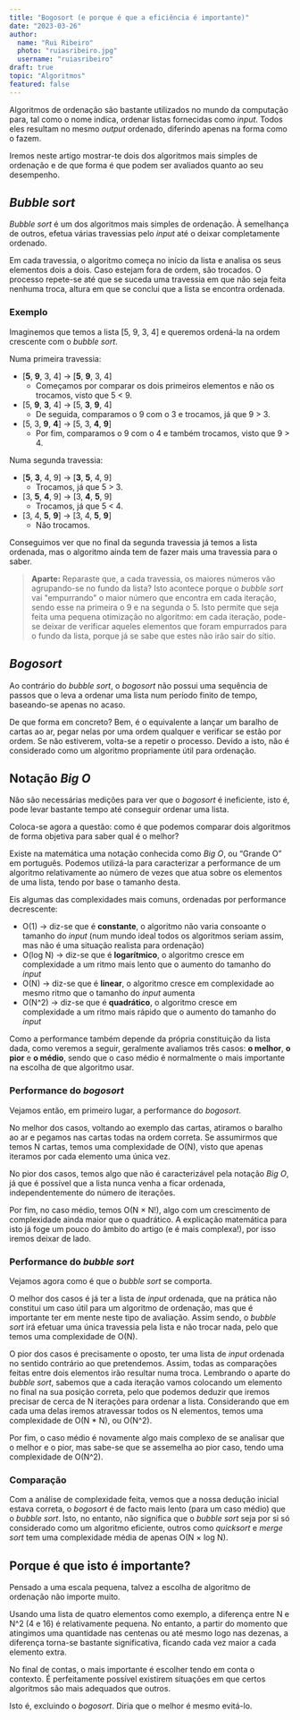 ```yaml
---
title: "Bogosort (e porque é que a eficiência é importante)"
date: "2023-03-26"
author:
  name: "Rui Ribeiro"
  photo: "ruiasribeiro.jpg"
  username: "ruiasribeiro"
draft: true
topic: "Algoritmos"
featured: false
---
```


Algoritmos de ordenação são bastante utilizados no mundo da computação para, tal como o nome indica, ordenar listas fornecidas como _input_. Todos eles resultam no mesmo _output_ ordenado, diferindo apenas na forma como o fazem.

Iremos neste artigo mostrar-te dois dos algoritmos mais simples de ordenação e de que forma é que podem ser avaliados quanto ao seu desempenho.

## _Bubble sort_

_Bubble sort_ é um dos algoritmos mais simples de ordenação. À semelhança de outros, efetua várias travessias pelo _input_ até o deixar completamente ordenado.

Em cada travessia, o algoritmo começa no início da lista e analisa os seus elementos dois a dois. Caso estejam fora de ordem, são trocados. O processo repete-se até que se suceda uma travessia em que não seja feita nenhuma troca, altura em que se conclui que a lista se encontra ordenada.

### Exemplo

Imaginemos que temos a lista [5, 9, 3, 4] e queremos ordená-la na ordem crescente com o _bubble sort_.

Numa primeira travessia:

- [**5**, **9**, 3, 4] → [**5**, **9**, 3, 4]
  - Começamos por comparar os dois primeiros elementos e não os trocamos, visto que 5 < 9.
- [5, **9**, **3**, 4] → [5, **3**, **9**, 4]
  - De seguida, comparamos o 9 com o 3 e trocamos, já que 9 > 3.
- [5, 3, **9**, **4**] → [5, 3, **4**, **9**]
  - Por fim, comparamos o 9 com o 4 e também trocamos, visto que 9 > 4.

Numa segunda travessia:

- [**5**, **3**, 4, 9] → [**3**, **5**, 4, 9]
  - Trocamos, já que 5 > 3.
- [3, **5**, **4**, 9] → [3, **4**, **5**, 9]
  - Trocamos, já que 5 < 4.
- [3, 4, **5**, **9**] → [3, 4, **5**, **9**]
  - Não trocamos.

Conseguimos ver que no final da segunda travessia já temos a lista ordenada, mas o algoritmo ainda tem de fazer mais uma travessia para o saber.

> **Aparte:** Reparaste que, a cada travessia, os maiores números vão agrupando-se no fundo da lista? Isto acontece porque o _bubble sort_ vai "empurrando" o maior número que encontra em cada iteração, sendo esse na primeira o 9 e na segunda o 5. Isto permite que seja feita uma pequena otimização no algoritmo: em cada iteração, pode-se deixar de verificar aqueles elementos que foram empurrados para o fundo da lista, porque já se sabe que estes não irão sair do sítio.

## _Bogosort_

Ao contrário do _bubble sort_, o _bogosort_ não possui uma sequência de passos que o leva a ordenar uma lista num período finito de tempo, baseando-se apenas no acaso.

De que forma em concreto? Bem, é o equivalente a lançar um baralho de cartas ao ar, pegar nelas por uma ordem qualquer e verificar se estão por ordem. Se não estiverem, volta-se a repetir o processo. Devido a isto, não é considerado como um algoritmo propriamente útil para ordenação.

## Notação _Big O_

Não são necessárias medições para ver que o _bogosort_ é ineficiente, isto é, pode levar bastante tempo até conseguir ordenar uma lista.

Coloca-se agora a questão: como é que podemos comparar dois algoritmos de forma objetiva para saber qual é o melhor?

Existe na matemática uma notação conhecida como _Big O_, ou “Grande O” em português. Podemos utilizá-la para caracterizar a performance de um algoritmo relativamente ao número de vezes que atua sobre os elementos de uma lista, tendo por base o tamanho desta.

Eis algumas das complexidades mais comuns, ordenadas por performance decrescente:

- O(1) → diz-se que é **constante**, o algoritmo não varia consoante o tamanho do _input_ (num mundo ideal todos os algoritmos seriam assim, mas não é uma situação realista para ordenação)
- O(log N) → diz-se que é **logarítmico**, o algoritmo cresce em complexidade a um ritmo mais lento que o aumento do tamanho do _input_
- O(N) → diz-se que é **linear**, o algoritmo cresce em complexidade ao mesmo ritmo que o tamanho do _input_ aumenta
- O(N^2) → diz-se que é **quadrático**, o algoritmo cresce em complexidade a um ritmo mais rápido que o aumento do tamanho do _input_

Como a performance também depende da própria constituição da lista dada, como veremos a seguir, geralmente avaliamos três casos: **o melhor**, **o pior** e **o médio**, sendo que o caso médio é normalmente o mais importante na escolha de que algoritmo usar.

### Performance do _bogosort_

Vejamos então, em primeiro lugar, a performance do _bogosort_.

No melhor dos casos, voltando ao exemplo das cartas, atiramos o baralho ao ar e pegamos nas cartas todas na ordem correta. Se assumirmos que temos N cartas, temos uma complexidade de O(N), visto que apenas iteramos por cada elemento uma única vez.

No pior dos casos, temos algo que não é caracterizável pela notação _Big O_, já que é possível que a lista nunca venha a ficar ordenada, independentemente do número de iterações.

Por fim, no caso médio, temos O(N × N!), algo com um crescimento de complexidade ainda maior que o quadrático. A explicação matemática para isto já foge um pouco do âmbito do artigo (e é mais complexa!), por isso iremos deixar de lado.

### Performance do _bubble sort_

Vejamos agora como é que o _bubble sort_ se comporta.

O melhor dos casos é já ter a lista de _input_ ordenada, que na prática não constitui um caso útil para um algoritmo de ordenação, mas que é importante ter em mente neste tipo de avaliação. Assim sendo, o _bubble sort_ irá efetuar uma única travessia pela lista e não trocar nada, pelo que temos uma complexidade de O(N).

O pior dos casos é precisamente o oposto, ter uma lista de _input_ ordenada no sentido contrário ao que pretendemos. Assim, todas as comparações feitas entre dois elementos irão resultar numa troca. Lembrando o aparte do _bubble sort_, sabemos que a cada iteração vamos colocando um elemento no final na sua posição correta, pelo que podemos deduzir que iremos precisar de cerca de N iterações para ordenar a lista. Considerando que em cada uma delas iremos atravessar todos os N elementos, temos uma complexidade de O(N \* N), ou O(N^2).

Por fim, o caso médio é novamente algo mais complexo de se analisar que o melhor e o pior, mas sabe-se que se assemelha ao pior caso, tendo uma complexidade de O(N^2).

### Comparação

Com a análise de complexidade feita, vemos que a nossa dedução inicial estava correta, o _bogosort_ é de facto mais lento (para um caso médio) que o _bubble sort_. Isto, no entanto, não significa que o _bubble sort_ seja por si só considerado como um algoritmo eficiente, outros como _quicksort_ e _merge sort_ tem uma complexidade média de apenas O(N × log N).

## Porque é que isto é importante?

Pensado a uma escala pequena, talvez a escolha de algoritmo de ordenação não importe muito.

Usando uma lista de quatro elementos como exemplo, a diferença entre N e N^2 (4 e 16) é relativamente pequena. No entanto, a partir do momento que atingimos uma quantidade nas centenas ou até mesmo logo nas dezenas, a diferença torna-se bastante significativa, ficando cada vez maior a cada elemento extra.

No final de contas, o mais importante é escolher tendo em conta o contexto. É perfeitamente possível existirem situações em que certos algoritmos são mais adequados que outros.

Isto é, excluindo o _bogosort_. Diria que o melhor é mesmo evitá-lo.
